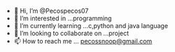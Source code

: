 - 👋 Hi, I’m @Pecospecos07
- 👀 I’m interested in ...programming
- 🌱 I’m currently learning ...c,python and java language
- 💞️ I’m looking to collaborate on ...project
- 📫 How to reach me ... pecossnoop@gmail.com



